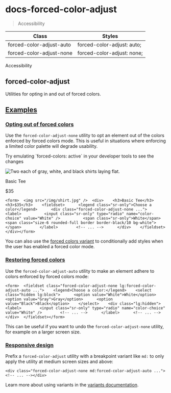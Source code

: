 # docs-forced-color-adjust

> Accessibility

| Class                    | Styles                     |
| ------------------------ | -------------------------- |
| forced-color-adjust-auto | forced-color-adjust: auto; |
| forced-color-adjust-none | forced-color-adjust: none; |

Accessibility

## forced-color-adjust

Utilities for opting in and out of forced colors.

## [Examples](#examples)

### [Opting out of forced colors](#opting-out-of-forced-colors)

Use the `forced-color-adjust-none` utility to opt an element out of the colors enforced by forced colors mode. This is useful in situations where enforcing a limited color palette will degrade usability.

Try emulating \`forced-colors: active\` in your developer tools to see the changes

![Two each of gray, white, and black shirts laying flat.](/_next/image?url=%2F_next%2Fstatic%2Fmedia%2Ft-shirt.2fa4f9c3.jpg&w=3840&q=75)

Basic Tee

$35

    <form>  <img src="/img/shirt.jpg" />  <div>    <h3>Basic Tee</h3>    <h3>$35</h3>    <fieldset>      <legend class="sr-only">Choose a color</legend>      <div class="forced-color-adjust-none ...">        <label>          <input class="sr-only" type="radio" name="color-choice" value="White" />          <span class="sr-only">White</span>          <span class="size-6 rounded-full border border-black/10 bg-white"></span>        </label>        <!-- ... -->      </div>    </fieldset>  </div></form>

You can also use the [forced colors variant](about:/docs/hover-focus-and-other-states#forced-colors) to conditionally add styles when the user has enabled a forced color mode.

### [Restoring forced colors](#restoring-forced-colors)

Use the `forced-color-adjust-auto` utility to make an element adhere to colors enforced by forced colors mode:

    <form>  <fieldset class="forced-color-adjust-none lg:forced-color-adjust-auto ...">    <legend>Choose a color:</legend>    <select class="hidden lg:block">      <option value="White">White</option>      <option value="Gray">Gray</option>      <option value="Black">Black</option>    </select>    <div class="lg:hidden">      <label>        <input class="sr-only" type="radio" name="color-choice" value="White" />        <!-- ... -->      </label>      <!-- ... -->    </div>  </fieldset></form>

This can be useful if you want to undo the `forced-color-adjust-none` utility, for example on a larger screen size.

### [Responsive design](#responsive-design)

Prefix a `forced-color-adjust` utility with a breakpoint variant like `md:` to only apply the utility at medium screen sizes and above:

    <div class="forced-color-adjust-none md:forced-color-adjust-auto ...">  <!-- ... --></div>

Learn more about using variants in the [variants documentation](/docs/hover-focus-and-other-states).

